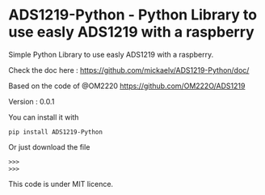 
ADS1219-Python - Python Library to use easly ADS1219 with a raspberry
========================================================

Simple Python Library to use easly ADS1219 with a raspberry. 

Check the doc here : https://github.com/mickaelv/ADS1219-Python/doc/

Based on the code of @OM2220 https://github.com/OM222O/ADS1219

Version : 0.0.1



You can install it with

    pip install ADS1219-Python

Or just download the file



    >>> 
    >>> 

This code is under MIT licence.